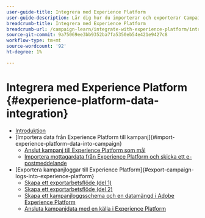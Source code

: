 ```yaml
---
user-guide-title: Integrera med Experience Platform
user-guide-description: Lär dig hur du importerar och exporterar Campaign- och Experience Cloud-data, vilket möjliggör kommunikation mellan de två lösningarna.
breadcrumb-title: Integrera med Experience Platform
breadcrumb-url: /campaign-learn/integrate-with-experience-platform/introduction.html
source-git-commit: 9a75069ee3bb9352ba7fa5350eb54e421e9427c8
workflow-type: tm+mt
source-wordcount: '92'
ht-degree: 1%

---
```



# Integrera med Experience Platform {#experience-platform-data-integration}

+ [Introduktion](/help/tutorial-integrate-with-experience-platform/introduction.md)
+ [Importera data från Experience Platform till kampanj]{#import-experience-platform-data-into-campaign}
   + [Anslut kampanj till Experience Platform som mål](/help/tutorial-integrate-with-experience-platform/connect-campaign-to-experience-platform-as-destination.md)
   + [Importera mottagardata från Experience Platform och skicka ett e-postmeddelande](/help/tutorial-integrate-with-experience-platform/import-recipient-data-from-platform.md)
+ [Exportera kampanjloggar till Experience Platform]{#export-campaign-logs-into-experience-platform}
   + [Skapa ett exportarbetsflöde (del 1)](/help/tutorial-integrate-with-experience-platform/workflow-to-find-last-modified-date.md)
   + [Skapa ett exportarbetsflöde (del 2)](/help/tutorial-integrate-with-experience-platform/extract-format-save-data-to-external-account.md)
   + [Skapa ett kampanjloggsschema och en datamängd i Adobe Experience Platform](/help/tutorial-integrate-with-experience-platform/create-a-campaign-logs-schema-and-dataset-in-experience-platform.md)
   + [Ansluta kampanjdata med en källa i Experience Platform](/help/tutorial-integrate-with-experience-platform/connect-campaign-data-using-s3-as-source-on-platform.md)
